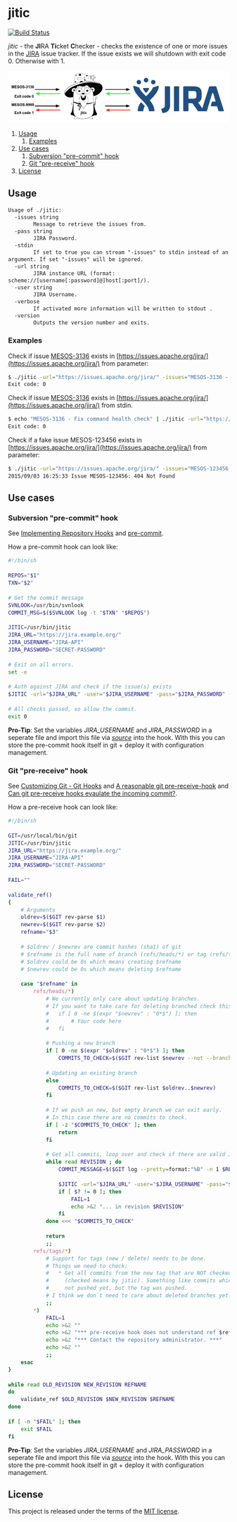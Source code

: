 # jitic

[![Build Status](https://travis-ci.org/andygrunwald/jitic.svg?branch=master)](https://travis-ci.org/andygrunwald/jitic)

*jitic* - the **JI**RA **Ti**cket **C**hecker - checks the existence of one or more issues in the [JIRA](https://www.atlassian.com/software/jira) issue tracker. If the issue exists we will shutdown with exit code 0. Otherwise with 1.

![jitic - the JIRA Ticket Checker](./img/jitic.png "jitic - the JIRA Ticket Checker")

1. [Usage](#usage)
	1. 	[Examples](#examples)
2. [Use cases](#use-cases)
	1. [Subversion "pre-commit" hook](#subversion-pre-commit-hook)
	2. [Git "pre-receive" hook](#git-pre-receive-hook)
3. [License](#license)

## Usage

```
Usage of ./jitic:
  -issues string
    	Message to retrieve the issues from.
  -pass string
    	JIRA Password.
  -stdin
    	If set to true you can stream "-issues" to stdin instead of an argument. If set "-issues" will be ignored.
  -url string
    	JIRA instance URL (format: scheme://[username[:password]@]host[:port]/).
  -user string
    	JIRA Username.
  -verbose
    	If activated more information will be written to stdout .
  -version
    	Outputs the version number and exits.
```

### Examples

Check if issue [MESOS-3136](https://issues.apache.org/jira/browse/MESOS-3136) exists in [https://issues.apache.org/jira/](https://issues.apache.org/jira/) from parameter:

```bash
$ ./jitic -url="https://issues.apache.org/jira/" -issues="MESOS-3136 - Fix command health check" && echo "Exit code: $?"
Exit code: 0
```

Check if issue [MESOS-3136](https://issues.apache.org/jira/browse/MESOS-3136) exists in [https://issues.apache.org/jira/](https://issues.apache.org/jira/) from stdin.

```bash
$ echo "MESOS-3136 - Fix command health check" | ./jitic -url="https://issues.apache.org/jira/" -stdin && echo "Exit code: $?"
Exit code: 0
```

Check if a fake issue MESOS-123456 exists in [https://issues.apache.org/jira/](https://issues.apache.org/jira/) from parameter:

```bash
$ ./jitic -url="https://issues.apache.org/jira/" -issues="MESOS-123456 - Not existing issue" -verbose
2015/09/03 16:25:33 Issue MESOS-123456: 404 Not Found
```

## Use cases

### Subversion "pre-commit" hook

See [Implementing Repository Hooks](http://svnbook.red-bean.com/en/1.7/svn.reposadmin.create.html#svn.reposadmin.create.hooks) and [pre-commit](http://svnbook.red-bean.com/en/1.7/svn.ref.reposhooks.pre-commit.html).

How a pre-commit hook can look like:
```sh
#!/bin/sh

REPOS="$1"
TXN="$2"

# Get the commit message
SVNLOOK=/usr/bin/svnlook
COMMIT_MSG=$($SVNLOOK log -t "$TXN" "$REPOS")

JITIC=/usr/bin/jitic
JIRA_URL="https://jira.example.org/"
JIRA_USERNAME="JIRA-API"
JIRA_PASSWORD="SECRET-PASSWORD"

# Exit on all errors.
set -e

# Auth against JIRA and check if the issue(s) exists
$JITIC -url="$JIRA_URL" -user="$JIRA_USERNAME" -pass="$JIRA_PASSWORD" -issues="$COMMIT_MSG"

# All checks passed, so allow the commit.
exit 0
```

**Pro-Tip**: Set the variables *JIRA_USERNAME* and *JIRA_PASSWORD* in a seperate file and import this file via [*source*](http://www.tldp.org/HOWTO/Bash-Prompt-HOWTO/x237.html) into the hook.
With this you can store the pre-commit hook itself in git + deploy it with configuration management.

### Git "pre-receive" hook

See [Customizing Git - Git Hooks](https://git-scm.com/book/it/v2/Customizing-Git-Git-Hooks) and [A reasonable git pre-receive-hook](https://gist.github.com/caniszczyk/1327469) and [Can git pre-receive hooks evaulate the incoming commit?](http://stackoverflow.com/questions/22546393/can-git-pre-receive-hooks-evaulate-the-incoming-commit).

How a pre-receive hook can look like:
```sh
#!/bin/sh

GIT=/usr/local/bin/git
JITIC=/usr/bin/jitic
JIRA_URL="https://jira.example.org/"
JIRA_USERNAME="JIRA-API"
JIRA_PASSWORD="SECRET-PASSWORD"

FAIL=""

validate_ref()
{
	# Arguments
	oldrev=$($GIT rev-parse $1)
	newrev=$($GIT rev-parse $2)
	refname="$3"

	# $oldrev / $newrev are commit hashes (sha1) of git
	# $refname is the full name of branch (refs/heads/*) or tag (refs/tags/*)
	# $oldrev could be 0s which means creating $refname
	# $newrev could be 0s which means deleting $refname

	case "$refname" in
		refs/heads/*)
			# We currently only care about updating branches.
			# If you want to take care for deleting branched check this:
			#   if [ 0 -ne $(expr "$newrev" : "0*$") ]; then
			#       # Your code here
			#   fi

			# Pushing a new branch
			if [ 0 -ne $(expr "$oldrev" : "0*$") ]; then
				COMMITS_TO_CHECK=$($GIT rev-list $newrev --not --branches=*)

			# Updating an existing branch
			else
				COMMITS_TO_CHECK=$($GIT rev-list $oldrev..$newrev)
			fi

			# If we push an new, but empty branch we can exit early.
			# In this case there are no commits to check.
			if [ -z "$COMMITS_TO_CHECK" ]; then
				return
			fi

			# Get all commits, loop over and check if there are valid JIRA tickets
			while read REVISION ; do
				COMMIT_MESSAGE=$($GIT log --pretty=format:"%B" -n 1 $REVISION)

				$JITIC -url="$JIRA_URL" -user="$JIRA_USERNAME" -pass="$JIRA_PASSWORD" -issues="$COMMIT_MESSAGE"
				if [ $? != 0 ]; then
					FAIL=1
					echo >&2 "... in revision $REVISION"
				fi
			done <<< "$COMMITS_TO_CHECK"

			return
			;;
		refs/tags/*)
			# Support for tags (new / delete) needs to be done.
			# Things we need to check:
			#   * Get all commits from the new tag that are NOT checked yet
			#     (checked means by jitic). Something like commits which are
			#     not pushed yet, but the tag was pushed.
			# I think we don`t need to care about deleted branches yet.
			;;
		*)
			FAIL=1
			echo >&2 ""
			echo >&2 "*** pre-receive hook does not understand ref $refname in this repository. ***"
			echo >&2 "*** Contact the repository administrator. ***"
			echo >&2 ""
			;;
	esac
}

while read OLD_REVISION NEW_REVISION REFNAME
do
	validate_ref $OLD_REVISION $NEW_REVISION $REFNAME
done

if [ -n "$FAIL" ]; then
	exit $FAIL
fi
```

**Pro-Tip**: Set the variables *JIRA_USERNAME* and *JIRA_PASSWORD* in a seperate file and import this file via [*source*](http://www.tldp.org/HOWTO/Bash-Prompt-HOWTO/x237.html) into the hook.
With this you can store the pre-commit hook itself in git + deploy it with configuration management.

## License

This project is released under the terms of the [MIT license](http://en.wikipedia.org/wiki/MIT_License).
